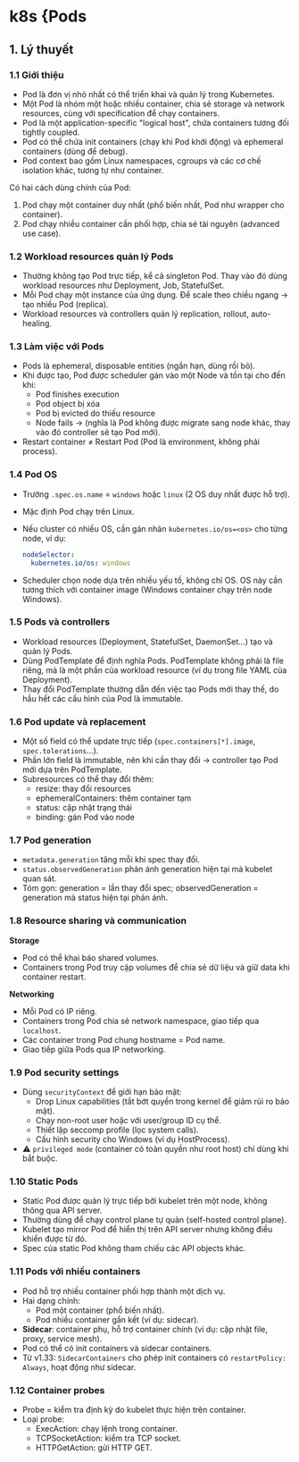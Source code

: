 # k8s {Pods

## 1. Lý thuyết

### 1.1 Giới thiệu

- Pod là đơn vị nhỏ nhất có thể triển khai và quản lý trong Kubernetes.
- Một Pod là nhóm một hoặc nhiều container, chia sẻ storage và network resources, cùng với specification để chạy containers.
- Pod là một application-specific "logical host", chứa containers tương đối tightly coupled.
- Pod có thể chứa init containers (chạy khi Pod khởi động) và ephemeral containers (dùng để debug).
- Pod context bao gồm Linux namespaces, cgroups và các cơ chế isolation khác, tương tự như container.

Có hai cách dùng chính của Pod:

1. Pod chạy một container duy nhất (phổ biến nhất, Pod như wrapper cho container).
2. Pod chạy nhiều container cần phối hợp, chia sẻ tài nguyên (advanced use case).

### 1.2 Workload resources quản lý Pods

- Thường không tạo Pod trực tiếp, kể cả singleton Pod. Thay vào đó dùng workload resources như Deployment, Job, StatefulSet.
- Mỗi Pod chạy một instance của ứng dụng. Để scale theo chiều ngang → tạo nhiều Pod (replica).
- Workload resources và controllers quản lý replication, rollout, auto-healing.

### 1.3 Làm việc với Pods

- Pods là ephemeral, disposable entities (ngắn hạn, dùng rồi bỏ).
- Khi được tạo, Pod được scheduler gán vào một Node và tồn tại cho đến khi:
  - Pod finishes execution
  - Pod object bị xóa
  - Pod bị evicted do thiếu resource
  - Node fails
  → (nghĩa là Pod không được migrate sang node khác, thay vào đó controller sẽ tạo Pod mới).
- Restart container ≠ Restart Pod (Pod là environment, không phải process).

### 1.4 Pod OS

- Trường `.spec.os.name` = `windows` hoặc `linux` (2 OS duy nhất được hỗ trợ).
- Mặc định Pod chạy trên Linux.
- Nếu cluster có nhiều OS, cần gán nhãn `kubernetes.io/os=<os>` cho từng node, ví dụ:

  ```yaml
  nodeSelector:
    kubernetes.io/os: windows
  ```

- Scheduler chọn node dựa trên nhiều yếu tố, không chỉ OS. OS này cần tương thích với container image (Windows container chạy trên node Windows).

### 1.5 Pods và controllers

- Workload resources (Deployment, StatefulSet, DaemonSet…) tạo và quản lý Pods.
- Dùng PodTemplate để định nghĩa Pods. PodTemplate không phải là file riêng, mà là một phần của workload resource (ví dụ trong file YAML của Deployment).
- Thay đổi PodTemplate thường dẫn đến việc tạo Pods mới thay thế, do hầu hết các cấu hình của Pod là immutable.

### 1.6 Pod update và replacement

- Một số field có thể update trực tiếp (`spec.containers[*].image`, `spec.tolerations`…).
- Phần lớn field là immutable, nên khi cần thay đổi → controller tạo Pod mới dựa trên PodTemplate.
- Subresources có thể thay đổi thêm:
  - resize: thay đổi resources
  - ephemeralContainers: thêm container tạm
  - status: cập nhật trạng thái
  - binding: gán Pod vào node

### 1.7 Pod generation

- `metadata.generation` tăng mỗi khi spec thay đổi.
- `status.observedGeneration` phản ánh generation hiện tại mà kubelet quan sát.
- Tóm gọn: generation = lần thay đổi spec; observedGeneration = generation mà status hiện tại phản ánh.

### 1.8 Resource sharing và communication

**Storage**

- Pod có thể khai báo shared volumes.
- Containers trong Pod truy cập volumes để chia sẻ dữ liệu và giữ data khi container restart.

**Networking**

- Mỗi Pod có IP riêng.
- Containers trong Pod chia sẻ network namespace, giao tiếp qua `localhost`.
- Các container trong Pod chung hostname = Pod name.
- Giao tiếp giữa Pods qua IP networking.

### 1.9 Pod security settings

- Dùng `securityContext` để giới hạn bảo mật:
  - Drop Linux capabilities (tắt bớt quyền trong kernel để giảm rủi ro bảo mật).
  - Chạy non-root user hoặc với user/group ID cụ thể.
  - Thiết lập seccomp profile (lọc system calls).
  - Cấu hình security cho Windows (ví dụ HostProcess).  
- ⚠️ `privileged mode` (container có toàn quyền như root host) chỉ dùng khi bắt buộc.

### 1.10 Static Pods

- Static Pod được quản lý trực tiếp bởi kubelet trên một node, không thông qua API server.
- Thường dùng để chạy control plane tự quản (self-hosted control plane).
- Kubelet tạo mirror Pod để hiển thị trên API server nhưng không điều khiển được từ đó.
- Spec của static Pod không tham chiếu các API objects khác.

### 1.11 Pods với nhiều containers

- Pod hỗ trợ nhiều container phối hợp thành một dịch vụ.
- Hai dạng chính:
  - Pod một container (phổ biến nhất).
  - Pod nhiều container gắn kết (ví dụ: sidecar).
- **Sidecar**: container phụ, hỗ trợ container chính (ví dụ: cập nhật file, proxy, service mesh).
- Pod có thể có init containers và sidecar containers.
- Từ v1.33: `SidecarContainers` cho phép init containers có `restartPolicy: Always`, hoạt động như sidecar.

### 1.12 Container probes

- Probe = kiểm tra định kỳ do kubelet thực hiện trên container.
- Loại probe:
  - ExecAction: chạy lệnh trong container.
  - TCPSocketAction: kiểm tra TCP socket.
  - HTTPGetAction: gửi HTTP GET.
